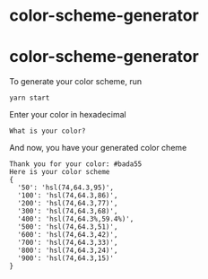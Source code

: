 # color-scheme-generator
# color-scheme-generator

To generate your color scheme, run 
```
yarn start 
```

Enter your color in hexadecimal
```
What is your color?
```

And now, you have your generated color cheme 
```
Thank you for your color: #bada55
Here is your color scheme
{
  '50': 'hsl(74,64.3,95)',
  '100': 'hsl(74,64.3,86)',
  '200': 'hsl(74,64.3,77)',
  '300': 'hsl(74,64.3,68)',
  '400': 'hsl(74,64.3%,59.4%)',
  '500': 'hsl(74,64.3,51)',
  '600': 'hsl(74,64.3,42)',
  '700': 'hsl(74,64.3,33)',
  '800': 'hsl(74,64.3,24)',
  '900': 'hsl(74,64.3,15)'
}
```
